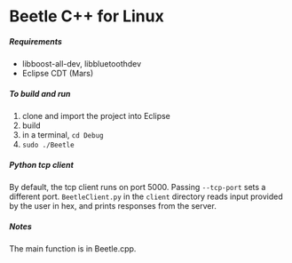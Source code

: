 # Beetle C++ for Linux

##### Requirements
- libboost-all-dev, libbluetoothdev
- Eclipse CDT (Mars)

##### To build and run
1. clone and import the project into Eclipse
2. build
3. in a terminal, ``` cd Debug ``` 
4. ``` sudo ./Beetle ```  

##### Python tcp client
By default, the tcp client runs on port 5000. Passing ```--tcp-port``` sets a different port. ```BeetleClient.py``` in the ```client``` directory reads input provided by the user in hex, and prints responses from the server.

##### Notes
The main function is in Beetle.cpp.